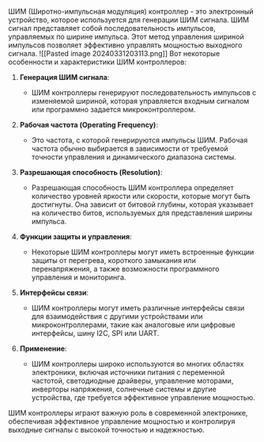 ШИМ (Широтно-импульсная модуляция) контроллер - это электронный устройство, которое используется для генерации ШИМ сигнала. ШИМ сигнал представляет собой последовательность импульсов, управляемых по ширине импульса. Этот метод управления шириной импульсов позволяет эффективно управлять мощностью выходного сигнала.
![[Pasted image 20240331203113.png]]
Вот некоторые особенности и характеристики ШИМ контроллеров:

1. **Генерация ШИМ сигнала**:
    
    - ШИМ контроллеры генерируют последовательность импульсов с изменяемой шириной, которая управляется входным сигналом или программно задается микроконтроллером.
2. **Рабочая частота (Operating Frequency)**:
    
    - Это частота, с которой генерируются импульсы ШИМ. Рабочая частота обычно выбирается в зависимости от требуемой точности управления и динамического диапазона системы.
3. **Разрешающая способность (Resolution)**:
    
    - Разрешающая способность ШИМ контроллера определяет количество уровней яркости или скорости, которые могут быть достигнуты. Она зависит от битовой глубины, которая указывает на количество битов, используемых для представления ширины импульса.
4. **Функции защиты и управления**:
    
    - Некоторые ШИМ контроллеры могут иметь встроенные функции защиты от перегрева, короткого замыкания или перенапряжения, а также возможности программного управления и мониторинга.
5. **Интерфейсы связи**:
    
    - ШИМ контроллеры могут иметь различные интерфейсы связи для взаимодействия с другими устройствами или микроконтроллерами, такие как аналоговые или цифровые интерфейсы, шину I2C, SPI или UART.
6. **Применение**:
    
    - ШИМ контроллеры широко используются во многих областях электроники, включая источники питания с переменной частотой, светодиодные драйверы, управление моторами, инверторы напряжения, солнечные системы и другие устройства, где требуется эффективное управление мощностью.

ШИМ контроллеры играют важную роль в современной электронике, обеспечивая эффективное управление мощностью и контролируя выходные сигналы с высокой точностью и надежностью.